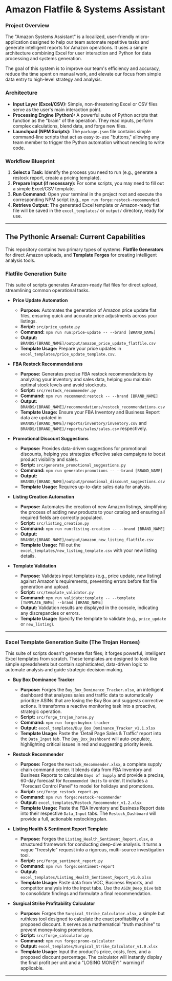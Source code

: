 # Amazon Flatfile & Systems Assistant

### Project Overview

The "Amazon Systems Assistant" is a localized, user-friendly micro-application designed to help our team automate repetitive tasks and generate intelligent reports for Amazon operations. It uses a simple architecture combining Excel for user interaction and Python for data processing and systems generation.

The goal of this system is to improve our team's efficiency and accuracy, reduce the time spent on manual work, and elevate our focus from simple data entry to high-level strategy and analysis.

### Architecture

*   **Input Layer (Excel/CSV):** Simple, non-threatening Excel or CSV files serve as the user's main interaction point.
*   **Processing Engine (Python):** A powerful suite of Python scripts that function as the "brain" of the operation. They read inputs, perform complex calculations, blend data, and forge new files.
*   **Launchpad (NPM Scripts):** The `package.json` file contains simple command-line scripts that act as easy-to-use "buttons," allowing any team member to trigger the Python automation without needing to write code.

### Workflow Blueprint

1.  **Select a Task:** Identify the process you need to run (e.g., generate a restock report, create a pricing template).
2.  **Prepare Input (if necessary):** For some scripts, you may need to fill out a simple Excel/CSV template.
3.  **Run Command:** Open your terminal in the project root and execute the corresponding NPM script (e.g., `npm run forge:restock-recommender`).
4.  **Retrieve Output:** The generated Excel template or Amazon-ready flat file will be saved in the `excel_templates/` or `output/` directory, ready for use.

---

## The Pythonic Arsenal: Current Capabilities

This repository contains two primary types of systems: **Flatfile Generators** for direct Amazon uploads, and **Template Forges** for creating intelligent analysis tools.

### Flatfile Generation Suite

This suite of scripts generates Amazon-ready flat files for direct upload, streamlining common operational tasks.

*   **Price Update Automation**
    *   **Purpose:** Automates the generation of Amazon price update flat files, ensuring quick and accurate price adjustments across your listings.
    *   **Script:** `src/price_update.py`
    *   **Command:** `npm run run:price-update -- --brand [BRAND_NAME]`
    *   **Output:** `BRANDS/[BRAND_NAME]/output/amazon_price_update_flatfile.csv`
    *   **Template Usage:** Prepare your price updates in `excel_templates/price_update_template.csv`.

*   **FBA Restock Recommendations**
    *   **Purpose:** Generates precise FBA restock recommendations by analyzing your inventory and sales data, helping you maintain optimal stock levels and avoid stockouts.
    *   **Script:** `src/restock_recommender.py`
    *   **Command:** `npm run recommend:restock -- --brand [BRAND_NAME]`
    *   **Output:** `BRANDS/[BRAND_NAME]/recommendations/restock_recommendations.csv`
    *   **Template Usage:** Ensure your FBA Inventory and Business Report data are updated in `BRANDS/[BRAND_NAME]/reports/inventory/inventory.csv` and `BRANDS/[BRAND_NAME]/reports/sales/sales.csv` respectively.

*   **Promotional Discount Suggestions**
    *   **Purpose:** Provides data-driven suggestions for promotional discounts, helping you strategize effective sales campaigns to boost product visibility and sales.
    *   **Script:** `src/generate_promotional_suggestions.py`
    *   **Command:** `npm run generate:promotions -- --brand [BRAND_NAME]`
    *   **Output:** `BRANDS/[BRAND_NAME]/output/promotional_discount_suggestions.csv`
    *   **Template Usage:** Requires up-to-date sales data for analysis.

*   **Listing Creation Automation**
    *   **Purpose:** Automates the creation of new Amazon listings, simplifying the process of adding new products to your catalog and ensuring all required fields are correctly populated.
    *   **Script:** `src/listing_creation.py`
    *   **Command:** `npm run run:listing-creation -- --brand [BRAND_NAME]`
    *   **Output:** `BRANDS/[BRAND_NAME]/output/amazon_new_listing_flatfile.csv`
    *   **Template Usage:** Fill out the `excel_templates/new_listing_template.csv` with your new listing details.

*   **Template Validation**
    *   **Purpose:** Validates input templates (e.g., price update, new listing) against Amazon's requirements, preventing errors before flat file generation and upload.
    *   **Script:** `src/template_validator.py`
    *   **Command:** `npm run validate:template -- --template [TEMPLATE_NAME] --brand [BRAND_NAME]`
    *   **Output:** Validation results are displayed in the console, indicating any discrepancies or errors.
    *   **Template Usage:** Specify the template to validate (e.g., `price_update` or `new_listing`).

---

### Excel Template Generation Suite (The Trojan Horses)

This suite of scripts doesn't generate flat files; it forges powerful, intelligent Excel templates from scratch. These templates are designed to look like simple spreadsheets but contain sophisticated, data-driven logic to automate analysis and guide strategic decision-making.

*   **Buy Box Dominance Tracker**
    *   **Purpose:** Forges the `Buy_Box_Dominance_Tracker.xlsx`, an intelligent dashboard that analyzes sales and traffic data to automatically prioritize ASINs that are losing the Buy Box and suggests corrective actions. It transforms a reactive monitoring task into a proactive, strategic operation.
    *   **Script:** `src/forge_trojan_horse.py`
    *   **Command:** `npm run forge:buybox-tracker`
    *   **Output:** `excel_templates/Buy_Box_Dominance_Tracker_v1.1.xlsx`
    *   **Template Usage:** Paste the 'Detail Page Sales & Traffic' report into the `Data_Input` tab. The `Buy_Box_Dashboard` will auto-populate, highlighting critical issues in red and suggesting priority levels.

*   **Restock Recommender**
    *   **Purpose:** Forges the `Restock_Recommender.xlsx`, a complete supply chain command center. It blends data from FBA Inventory and Business Reports to calculate `Days of Supply` and provide a precise, 60-day forecast for `Recommended Units` to order. It includes a "Forecast Control Panel" to model for holidays and promotions.
    *   **Script:** `src/forge_restock_report.py`
    *   **Command:** `npm run forge:restock-recommender`
    *   **Output:** `excel_templates/Restock_Recommender_v1.2.xlsx`
    *   **Template Usage:** Paste the FBA Inventory and Business Report data into their respective `Data_Input` tabs. The `Restock_Dashboard` will provide a full, actionable restocking plan.

*   **Listing Health & Sentiment Report Template**
    *   **Purpose:** Forges the `Listing_Health_Sentiment_Report.xlsx`, a structured framework for conducting deep-dive analysis. It turns a vague "freestyle" request into a rigorous, multi-source investigation tool.
    *   **Script:** `src/forge_sentiment_report.py`
    *   **Command:** `npm run forge:sentiment-report`
    *   **Output:** `excel_templates/Listing_Health_Sentiment_Report_v1.0.xlsx`
    *   **Template Usage:** Paste data from VOC, Business Reports, and competitor analysis into the input tabs. Use the `ASIN_Deep_Dive` tab to consolidate findings and formulate a final recommendation.

*   **Surgical Strike Profitability Calculator**
    *   **Purpose:** Forges the `Surgical_Strike_Calculator.xlsx`, a simple but ruthless tool designed to calculate the exact profitability of a proposed discount. It serves as a mathematical "truth machine" to prevent money-losing promotions.
    *   **Script:** `src/forge_calculator.py`
    *   **Command:** `npm run forge:promo-calculator`
    *   **Output:** `excel_templates/Surgical_Strike_Calculator_v1.0.xlsx`
    *   **Template Usage:** Input the product's price, costs, fees, and a proposed discount percentage. The calculator will instantly display the final profit per unit and a "LOSING MONEY!" warning if applicable.

---
